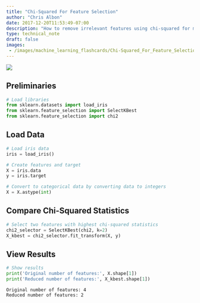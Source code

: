 ```yaml
---
title: "Chi-Squared For Feature Selection"
author: "Chris Albon"
date: 2017-12-20T11:53:49-07:00
description: "How to remove irrelevant features using chi-squared for machine learning in Python."
type: technical_note
draft: false
images:
 - /images/machine_learning_flashcards/Chi-Squared_For_Feature_Selection_print.png
---
```

<a alt="chi-squared_for_feature_selection" href="https://machinelearningflashcards.com">
    <img src="/images/machine_learning_flashcards/Chi-Squared_For_Feature_Selection_print.png" class="flashcard center-block">
</a>

## Preliminaries


```python
# Load libraries
from sklearn.datasets import load_iris
from sklearn.feature_selection import SelectKBest
from sklearn.feature_selection import chi2
```

## Load Data


```python
# Load iris data
iris = load_iris()

# Create features and target
X = iris.data
y = iris.target

# Convert to categorical data by converting data to integers
X = X.astype(int)
```

## Compare Chi-Squared Statistics


```python
# Select two features with highest chi-squared statistics
chi2_selector = SelectKBest(chi2, k=2)
X_kbest = chi2_selector.fit_transform(X, y)
```

## View Results


```python
# Show results
print('Original number of features:', X.shape[1])
print('Reduced number of features:', X_kbest.shape[1])
```

    Original number of features: 4
    Reduced number of features: 2

